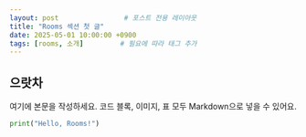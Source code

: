```yaml
---
layout: post                # 포스트 전용 레이아웃
title: "Rooms 섹션 첫 글"
date: 2025-05-01 10:00:00 +0900
tags: [rooms, 소개]         # 필요에 따라 태그 추가
---
```

으랏차
----------------

여기에 본문을 작성하세요. 코드 블록, 이미지, 표 모두 Markdown으로 넣을 수 있어요.

```python
print("Hello, Rooms!")
